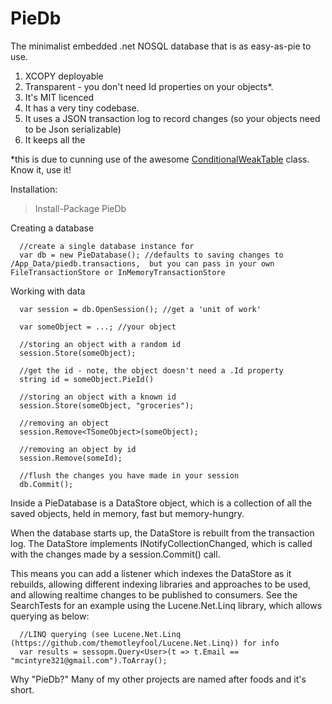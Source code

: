 PieDb
=====

The minimalist embedded .net NOSQL database that is as easy-as-pie to use.

1. XCOPY deployable 
2. Transparent - you don't need Id properties on your objects*.
2. It's MIT licenced
3. It has a very tiny codebase.
4. It uses a JSON transaction log to record changes (so your objects need to be Json serializable)
5. It keeps all the 

*this is due to cunning use of the awesome [ConditionalWeakTable](http://msdn.microsoft.com/en-us/library/dd287757.aspx) class. Know it, use it!

Installation:

> Install-Package PieDb


Creating a database

      //create a single database instance for 
      var db = new PieDatabase(); //defaults to saving changes to /App_Data/piedb.transactions,  but you can pass in your own FileTransactionStore or InMemoryTransactionStore
      
Working with data
      
      var session = db.OpenSession(); //get a 'unit of work'
      
      var someObject = ...; //your object
      
      //storing an object with a random id
      session.Store(someObject);
      
      //get the id - note, the object doesn't need a .Id property
      string id = someObject.PieId()
      
      //storing an object with a known id
      session.Store(someObject, "groceries");
      
      //removing an object
      session.Remove<TSomeObject>(someObject);
      
      //removing an object by id
      session.Remove(someId);

      //flush the changes you have made in your session
      db.Commit();
 

Inside a PieDatabase is a DataStore object, which is a collection of all the saved objects, held in memory, fast but memory-hungry.

When the database starts up, the DataStore is rebuilt from the transaction log. The DataStore implements 
INotifyCollectionChanged, which is called with the changes made by a session.Commit() call.

This means you can add a listener which indexes the DataStore as it rebuilds, allowing different indexing 
libraries and approaches to be used, and allowing realtime changes to be published to consumers. See the SearchTests
for an example using the Lucene.Net.Linq library, which allows querying as below:

      //LINQ querying (see Lucene.Net.Linq (https://github.com/themotleyfool/Lucene.Net.Linq)) for info
      var results = sessopm.Query<User>(t => t.Email == "mcintyre321@gmail.com").ToArray();

Why "PieDb?" Many of my other projects are named after foods and it's short.

